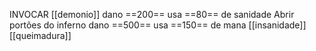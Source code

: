INVOCAR  [[demonio]]  dano ==200== usa ==80== de sanidade
Abrir portões do inferno dano ==500== usa ==150== de mana
[[insanidade]]
[[queimadura]]


 